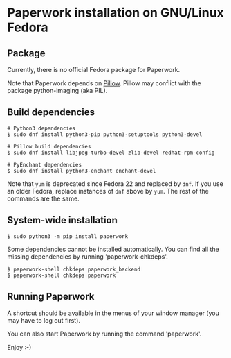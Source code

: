 # Paperwork installation on GNU/Linux Fedora


## Package

Currently, there is no official Fedora package for Paperwork.

Note that Paperwork depends on [Pillow](https://pypi.python.org/pypi/Pillow/).
Pillow may conflict with the package python-imaging (aka PIL).


## Build dependencies

    # Python3 dependencies
    $ sudo dnf install python3-pip python3-setuptools python3-devel 

    # Pillow build dependencies
    $ sudo dnf install libjpeg-turbo-devel zlib-devel redhat-rpm-config

    # PyEnchant dependencies
    $ sudo dnf install python3-enchant enchant-devel

Note that `yum` is deprecated since Fedora 22 and replaced by `dnf`. If
you use an older Fedora, replace instances of `dnf` above by `yum`. The
rest of the commands are the same.

## System-wide installation

    $ sudo python3 -m pip install paperwork

Some dependencies cannot be installed automatically. You can find all the
missing dependencies by running 'paperwork-chkdeps'.

    $ paperwork-shell chkdeps paperwork_backend
    $ paperwork-shell chkdeps paperwork


## Running Paperwork

A shortcut should be available in the menus of your window manager (you may
have to log out first).

You can also start Paperwork by running the command 'paperwork'.

Enjoy :-)
